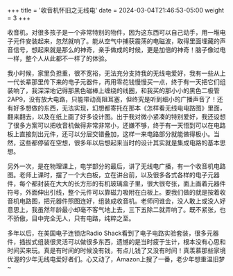 +++
title = '收音机怀旧之无线电'
date = 2024-03-04T21:46:53-05:00
weight = 3
+++

收音机，对很多孩子是一个非常特别的物件，因为这东西可以自己动手，用一堆电子元件安装起来，忽然就响了。能从空气中捕获震荡的电磁波，取得里面埋藏的声音信号，想起来就是那么的神奇，亲手做成的时候，更是加倍的神奇！脑子像过电一样，整个人从此都不一样了的体验。

我小时候，家里负担重，很不宽裕，无法充分支持我的无线电爱好，我有一些从上一代长辈那里传下来的电子元器件，再用零花钱慢慢买一点，终于有一天把它们组装响了，我深深地记得那黑色磁棒上缠绕的线圈，和我买的那小小的黑色二极管2AP9，没有放大电路，只能带动高阻耳塞，但终究是听到细小的广播声音了！还有好多想做的东西，无法实现，幻想都寄托在那本《怎样看无线电电路图》里面，翻来翻去，以及在纸上画了好多设计图。出于我对微小紧凑的特别爱好，我还设想了很多方案可以把收音机做得非常非常小，还嫌不够，终于有一天悟到可以在电路板上直接刻出元件，还可以分层交错叠加，这样一来电路部分就能做得极小。当然，这些都停留在空想，很多年以后想起来当时的设计其实就是集成电路的基本思想。

另外一次，是在物理课上，电学部分的最后，讲了无线电广播，有一个收音机电路图。老师上课时，摆了一个大白板，立在讲台前，以及很多各式各样的电子元器件，每个都封装在大大的长方形的有机玻璃盒子里，很大很夸张，面上画着元器件符号，外面伸出引线，整个元件可以靠磁力吸附在白板上。要我们做的就是按着收音机电路图，把元器件照图连好，组装成收音机。老师问谁会，没人敢上或没人好意思上，我虽然年龄最小却毫不客气地上去，三下五除二就弄响了。既不紧张，也不骄傲，目中完全无人，只有电路，纯粹之至。

多年以后，在美国电子连锁店Radio Shack看到了电子电路实验套装，很多元器件，插拔式组装很灵活可以做很多东西，遗憾的是当时疲于生计，根本没有心思和时间买来玩。真是有时间的时候没有钱，有点儿钱了又没有时间！真羡慕那些家境优渥的少年无线电爱好者们。心又动了，Amazon上搜了一番，老少年想重温旧梦~